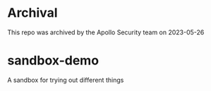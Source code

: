 # Archival
This repo was archived by the Apollo Security team on 2023-05-26


# sandbox-demo
A sandbox for trying out different things
